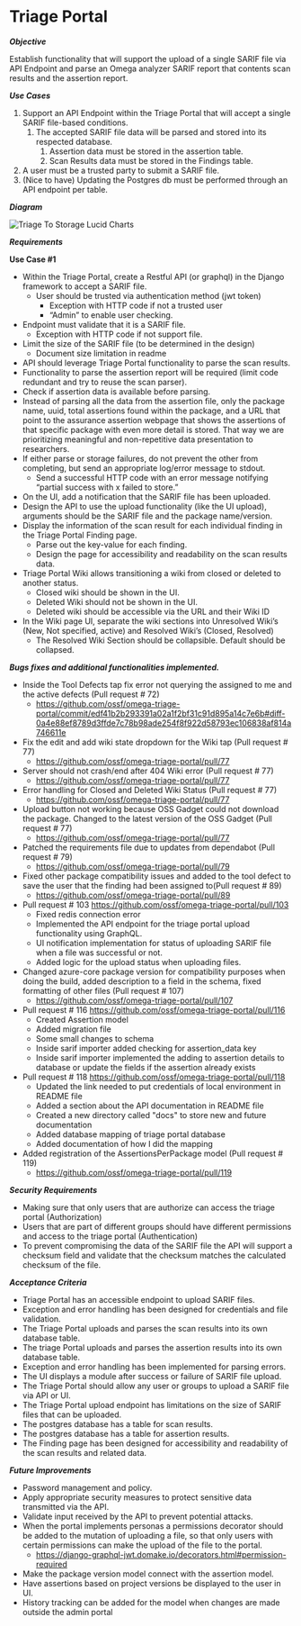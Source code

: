 ﻿# Triage Portal
***Objective***

Establish functionality that will support the upload of a single SARIF file via API Endpoint and parse an Omega analyzer SARIF report that contents scan results and the assertion report.

***Use Cases***

1. Support an API Endpoint within the Triage Portal that will accept a single SARIF file-based conditions. 
   1. The accepted SARIF file data will be parsed and stored into its respected database.
      1. Assertion data must be stored in the assertion table.
      1. Scan Results data must be stored in the Findings table.
1. A user must be a trusted party to submit a SARIF file.
1. (Nice to have) Updating the Postgres db must be performed through an API endpoint per table.

***Diagram***

![Triage To Storage Lucid Charts](img/TriageToStorage.png)


***Requirements***

**Use Case #1**

- Within the Triage Portal, create a Restful API (or graphql) in the Django framework to accept a SARIF file.
  - User should be trusted via authentication method (jwt token)
    - Exception with HTTP code if not a trusted user
    - “Admin” to enable user checking.
- Endpoint must validate that it is a SARIF file.
  - Exception with HTTP code if not support file.
- Limit the size of the SARIF file (to be determined in the design)
  - Document size limitation in readme
- API should leverage Triage Portal functionality to parse the scan results.
- Functionality to parse the assertion report will be required (limit code redundant and try to reuse the scan parser).
- Check if assertion data is available before parsing.
- Instead of parsing all the data from the assertion file, only the package name, uuid, total assertions found within the package, and a URL that point to the assurance assertion webpage that shows the assertions of that specific package with even more detail is stored. That way we are prioritizing meaningful and non-repetitive data presentation to researchers.
- If either parse or storage failures, do not prevent the other from completing, but send an appropriate log/error message to stdout.
  - Send a successful HTTP code with an error message notifying “partial success with x failed to store.”
- On the UI, add a notification that the SARIF file has been uploaded.
- Design the API to use the upload functionality (like the UI upload), arguments should be the SARIF file and the package name/version.
- Display the information of the scan result for each individual finding in the Triage Portal Finding page.
  - Parse out the key-value for each finding.
  - Design the page for accessibility and readability on the scan results data.
- Triage Portal Wiki allows transitioning a wiki from closed or deleted to another status.
  - Closed wiki should be shown in the UI.
  - Deleted Wiki should not be shown in the UI.
  - Deleted wiki should be accessible via the URL and their Wiki ID
- In the Wiki page UI, separate the wiki sections into Unresolved Wiki’s (New, Not specified, active) and Resolved Wiki’s (Closed, Resolved)
  - The Resolved Wiki Section should be collapsible. Default should be collapsed.


***Bugs fixes and additional functionalities implemented.***

- Inside the Tool Defects tap fix error not querying the assigned to me and the active defects (Pull request # 72) 
  - https://github.com/ossf/omega-triage-portal/commit/edf41b2b293391a02a1f2bf31c91d895a14c7e6b#diff-0a4e88ef8789d3ffde7c78b98ade254f8f922d58793ec106838af814a746611e
- Fix the edit and add wiki state dropdown for the Wiki tap (Pull request # 77)
  - https://github.com/ossf/omega-triage-portal/pull/77
- Server should not crash/end after 404 Wiki error (Pull request # 77)
  - https://github.com/ossf/omega-triage-portal/pull/77
- Error handling for Closed and Deleted Wiki Status (Pull request # 77) 
  - https://github.com/ossf/omega-triage-portal/pull/77
- Upload button not working because OSS Gadget could not download the package. Changed to the latest version of the OSS Gadget (Pull request # 77)
  - https://github.com/ossf/omega-triage-portal/pull/77
- Patched the requirements file due to updates from dependabot (Pull request # 79)
    - https://github.com/ossf/omega-triage-portal/pull/79
- Fixed other package compatibility issues and added to the tool defect to save the user that the finding had been assigned to(Pull request # 89)
  - https://github.com/ossf/omega-triage-portal/pull/89
- Pull request # 103 https://github.com/ossf/omega-triage-portal/pull/103
  - Fixed redis connection error
  - Implemented the API endpoint for the triage portal upload functionality using GraphQL.
  - UI notification implementation for status of uploading SARIF file when a file was successful or not.
  - Added logic for the upload status when uploading files.
- Changed azure-core package version for compatibility purposes when doing the build, added description to a field in the schema, fixed formatting of other files (Pull request # 107)
  - https://github.com/ossf/omega-triage-portal/pull/107
- Pull request # 116 https://github.com/ossf/omega-triage-portal/pull/116
  - Created Assertion model
  - Added migration file
  - Some small changes to schema
  - Inside sarif importer added checking for assertion_data key
  - Inside sarif importer implemented the adding to assertion details to database or update the fields if the assertion already exists
- Pull request # 118 https://github.com/ossf/omega-triage-portal/pull/118
  - Updated the link needed to put credentials of local environment in README file
  - Added a section about the API documentation in README file
  - Created a new directory called "docs" to store new and future documentation
  - Added database mapping of triage portal database
  - Added documentation of how I did the mapping
- Added registration of the AssertionsPerPackage model (Pull request # 119) 
  - https://github.com/ossf/omega-triage-portal/pull/119

***Security Requirements***

- Making sure that only users that are authorize can access the triage portal (Authorization)
- Users that are part of different groups should have different permissions and access to the triage portal (Authentication)
- To prevent compromising the data of the SARIF file the API will support a checksum field and validate that the checksum matches the calculated checksum of the file.

***Acceptance Criteria***

- Triage Portal has an accessible endpoint to upload SARIF files.
- Exception and error handling has been designed for credentials and file validation.
- The Triage Portal uploads and parses the scan results into its own database table.
- The triage Portal uploads and parses the assertion results into its own database table.
- Exception and error handling has been implemented for parsing errors.
- The UI displays a module after success or failure of SARIF file upload.
- The Triage Portal should allow any user or groups to upload a SARIF file via API or UI.
- The Triage Portal upload endpoint has limitations on the size of SARIF files that can be uploaded. 
- The postgres database has a table for scan results.
- The postgres database has a table for assertion results.
- The Finding page has been designed for accessibility and readability of the scan results and related data. 

***Future Improvements***

- Password management and policy.
- Apply appropriate security measures to protect sensitive data transmitted via the API.
- Validate input received by the API to prevent potential attacks.
- When the portal implements personas a permissions decorator should be added to the mutation of uploading a file, so that only users with certain permissions can make the upload of the file to the portal.
  - https://django-graphql-jwt.domake.io/decorators.html#permission-required
- Make the package version model connect with the assertion model.
- Have assertions based on project versions be displayed to the user in UI.
- History tracking can be added for the model when changes are made outside the admin portal

